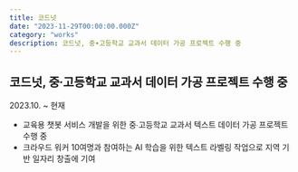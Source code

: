 ```yaml
---
title: 코드넛
date: "2023-11-29T00:00:00.000Z"
category: "works"
description: 코드넛, 중∙고등학교 교과서 데이터 가공 프로젝트 수행 중
---
```


## 코드넛, 중∙고등학교 교과서 데이터 가공 프로젝트 수행 중

2023.10. ~ 현재

* 교육용 챗봇 서비스 개발을 위한 중∙고등학교 교과서 텍스트 데이터 가공 프로젝트 수행 중
* 크라우드 워커 10여명과 참여하는 AI 학습을 위한 텍스트 라벨링 작업으로 지역 기반 일자리 창출에 기여
